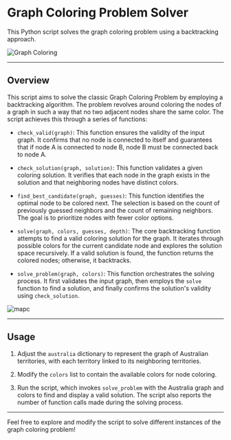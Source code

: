 # Graph Coloring Problem Solver

This Python script solves the graph coloring problem using a backtracking approach.

![Graph Coloring](https://github.com/hajalex/Graph-Coloring-Problem/assets/112249748/212d756d-bfd2-47ba-80e7-39acdb094719)

---

## Overview

This script aims to solve the classic Graph Coloring Problem by employing a backtracking algorithm. The problem revolves around coloring the nodes of a graph in such a way that no two adjacent nodes share the same color. The script achieves this through a series of functions:

- `check_valid(graph)`: This function ensures the validity of the input graph. It confirms that no node is connected to itself and guarantees that if node A is connected to node B, node B must be connected back to node A.

- `check_solution(graph, solution)`: This function validates a given coloring solution. It verifies that each node in the graph exists in the solution and that neighboring nodes have distinct colors.

- `find_best_candidate(graph, guesses)`: This function identifies the optimal node to be colored next. The selection is based on the count of previously guessed neighbors and the count of remaining neighbors. The goal is to prioritize nodes with fewer color options.

- `solve(graph, colors, guesses, depth)`: The core backtracking function attempts to find a valid coloring solution for the graph. It iterates through possible colors for the current candidate node and explores the solution space recursively. If a valid solution is found, the function returns the colored nodes; otherwise, it backtracks.

- `solve_problem(graph, colors)`: This function orchestrates the solving process. It first validates the input graph, then employs the `solve` function to find a solution, and finally confirms the solution's validity using `check_solution`.

![mapc](https://github.com/hajalex/Graph_Coloring_Problem/assets/112249748/a506a67b-64f5-4826-8049-0f140501fce2)

---

## Usage

1. Adjust the `australia` dictionary to represent the graph of Australian territories, with each territory linked to its neighboring territories.

2. Modify the `colors` list to contain the available colors for node coloring.

3. Run the script, which invokes `solve_problem` with the Australia graph and colors to find and display a valid solution. The script also reports the number of function calls made during the solving process.

---

Feel free to explore and modify the script to solve different instances of the graph coloring problem!
